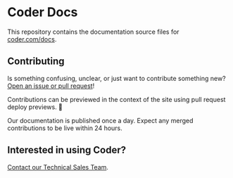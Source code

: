 # Coder Docs

This repository contains the documentation source files for
[coder.com/docs](https://coder.com/docs).

## Contributing

Is something confusing, unclear, or just want to contribute something new?
[Open an issue or pull request](https://github.com/cdr/docs/issues/new)!

Contributions can be previewed in the context of the site using pull request
deploy previews. :rocket:

Our documentation is published once a day. Expect any merged contributions to
be live within 24 hours.

## Interested in using Coder?

[Contact our Technical Sales Team](https://coder.com/contact).
